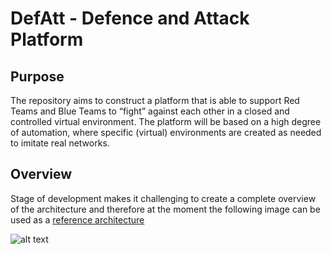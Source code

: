 # DefAtt - Defence and Attack Platform



## Purpose
The repository aims to construct a platform that is able to support Red Teams and Blue Teams 
to “fight” against each other in a closed and controlled virtual environment. 
The platform will be based on a high degree of automation, 
where specific (virtual) environments are created as needed to imitate real networks.


## Overview 
Stage of development makes it challenging to create a complete overview
of the architecture and therefore at the moment the following image 
can be used as a [reference architecture](http://cybertraining.dk/archNAP.png) 

![alt text](http://cybertraining.dk/archNAP.png)

